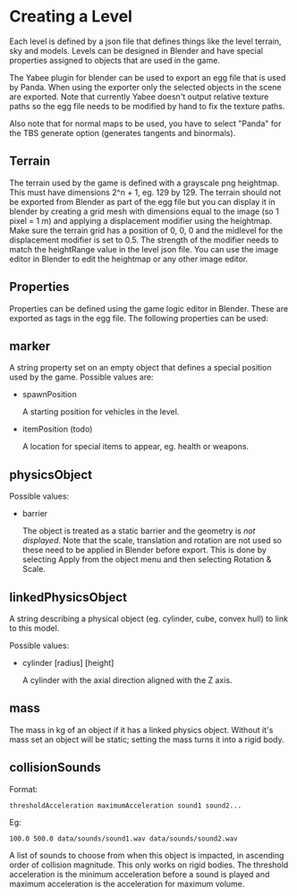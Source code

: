 Creating a Level
================

Each level is defined by a json file that defines things like the
level terrain, sky and models. Levels can be designed
in Blender and have special properties assigned to objects that
are used in the game.

The Yabee plugin for blender can be used to export an egg file
that is used by Panda. When using the exporter only the selected
objects in the scene are exported.
Note that currently Yabee doesn't output relative texture paths so
the egg file needs to be modified by hand to fix the texture paths.

Also note that for normal maps to be used, you have to select "Panda"
for the TBS generate option (generates tangents and binormals).

Terrain
-------

The terrain used by the game is defined with a grayscale png
heightmap. This must have dimensions 2^n + 1, eg. 129 by 129.
The terrain should not be exported from Blender as part of the egg file
but you can display it in blender by creating a grid mesh with dimensions
equal to the image (so 1 pixel = 1 m) and applying a
displacement modifier using the heightmap.
Make sure the terrain grid has a position of 0, 0, 0 and the midlevel
for the displacement modifier is set to 0.5. The strength of the modifier
needs to match the heightRange value in the level json file.
You can use the image editor in Blender to edit the heightmap or any
other image editor.

Properties
----------

Properties can be defined using the game logic editor in Blender.
These are exported as tags in the egg file.
The following properties can be used:

## marker

A string property set on an empty object that defines a special
position used by the game.
Possible values are:

* spawnPosition

  A starting position for vehicles in the level.

* itemPosition (todo)

  A location for special items to appear, eg. health or weapons.

## physicsObject

Possible values:

* barrier

  The object is treated as a static barrier and the geometry
  is _not displayed_. Note that the scale, translation and rotation
  are not used so these need to be applied in Blender before export.
  This is done by selecting Apply from the object menu and
  then selecting Rotation & Scale.

## linkedPhysicsObject

A string describing a physical object (eg. cylinder, cube, convex hull)
to link to this model.

Possible values:

* cylinder [radius] [height]

  A cylinder with the axial direction aligned with the Z axis.

## mass

The mass in kg of an object if it has a linked physics object.
Without it's mass set an object will be static; setting the mass
turns it into a rigid body.

## collisionSounds

Format:

    thresholdAcceleration maximumAcceleration sound1 sound2...

Eg:

    100.0 500.0 data/sounds/sound1.wav data/sounds/sound2.wav

A list of sounds to choose from when this object is impacted,
in ascending order of collision magnitude. This only works on
rigid bodies. The threshold acceleration is the minimum acceleration
before a sound is played and maximum acceleration is the acceleration
for maximum volume.

